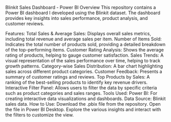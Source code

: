 Blinkit Sales Dashboard - Power BI
Overview
This repository contains a Power BI dashboard I developed using the Blinkit dataset. The dashboard provides key insights into sales performance, product analysis, and customer reviews.

Features:
Total Sales & Average Sales: Displays overall sales metrics, including total revenue and average sales per item.
Number of Items Sold: Indicates the total number of products sold, providing a detailed breakdown of the top-performing items.
Customer Rating Analysis: Shows the average rating of products, helping to gauge customer satisfaction.
Sales Trends: A visual representation of the sales performance over time, helping to track growth patterns.
Category-wise Sales Distribution: A bar chart highlighting sales across different product categories.
Customer Feedback: Presents a summary of customer ratings and reviews.
Top Products by Sales: A ranking of the best-selling products to identify key revenue drivers.
Interactive Filter Panel: Allows users to filter the data by specific criteria such as product categories and sales ranges.
Tools Used:
Power BI: For creating interactive data visualizations and dashboards.
Data Source: Blinkit sales data.
How to Use:
Download the .pbix file from the repository.
Open the file in Power BI Desktop.
Explore the various insights and interact with the filters to customize the view.
